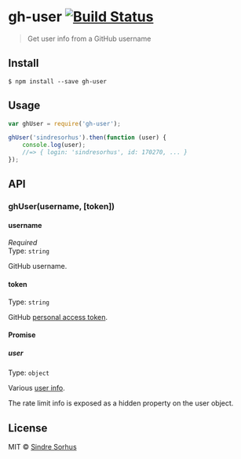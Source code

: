 # gh-user [![Build Status](https://travis-ci.org/sindresorhus/gh-user.svg?branch=master)](https://travis-ci.org/sindresorhus/gh-user)

> Get user info from a GitHub username


## Install

```
$ npm install --save gh-user
```


## Usage

```js
var ghUser = require('gh-user');

ghUser('sindresorhus').then(function (user) {
	console.log(user);
	//=> { login: 'sindresorhus', id: 170270, ... }
});
```


## API

### ghUser(username, [token])

#### username

*Required*  
Type: `string`

GitHub username.

#### token

Type: `string`  

GitHub [personal access token](https://github.com/settings/tokens/new).

#### Promise

##### user

Type: `object`

Various [user info](https://developer.github.com/v3/users/#response).

The rate limit info is exposed as a hidden property on the user object.

## License

MIT © [Sindre Sorhus](http://sindresorhus.com)

